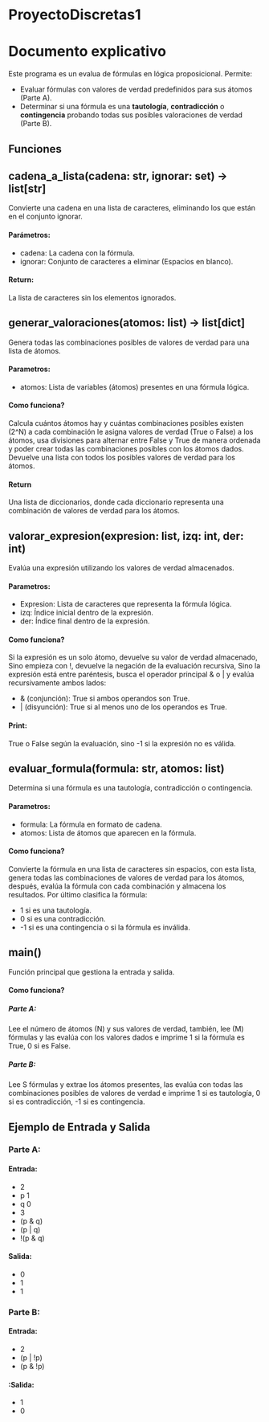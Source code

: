 # ProyectoDiscretas1

# Documento explicativo 

Este programa es un evalua de fórmulas en lógica proposicional. Permite:
- Evaluar fórmulas con valores de verdad predefinidos para sus átomos (Parte A).
- Determinar si una fórmula es una **tautología**, **contradicción** o **contingencia** probando todas sus posibles valoraciones de verdad (Parte B).

## Funciones

## **cadena_a_lista(cadena: str, ignorar: set) -> list[str]**
Convierte una cadena en una lista de caracteres, eliminando los que están en el conjunto ignorar.

#### Parámetros:
- cadena: La cadena con la fórmula.
- ignorar: Conjunto de caracteres a eliminar (Espacios en blanco).

#### Return:
La lista de caracteres sin los elementos ignorados.

## **generar_valoraciones(atomos: list) -> list[dict]**
Genera todas las combinaciones posibles de valores de verdad para una lista de átomos.

#### Parametros:
- atomos: Lista de variables (átomos) presentes en una fórmula lógica.

#### Como funciona?
Calcula cuántos átomos hay y cuántas combinaciones posibles existen (2^N) a cada combinación le asigna valores de verdad (True o False) a los átomos, usa divisiones para alternar entre False y True de manera ordenada y poder crear todas las combinaciones posibles con los átomos dados. Devuelve una lista con todos los posibles valores de verdad para los átomos.

#### Return
Una lista de diccionarios, donde cada diccionario representa una combinación de valores de verdad para los átomos.


## **valorar_expresion(expresion: list, izq: int, der: int)**
Evalúa una expresión utilizando los valores de verdad almacenados.

#### Parametros:
- Expresion: Lista de caracteres que representa la fórmula lógica.
- izq: Índice inicial dentro de la expresión.
- der: Índice final dentro de la expresión.

#### Como funciona?
Si la expresión es un solo átomo, devuelve su valor de verdad almacenado, Sino empieza con !, devuelve la negación de la evaluación recursiva, Sino la expresión está entre paréntesis, busca el operador principal & o | y evalúa recursivamente ambos lados:
   - & (conjunción): True si ambos operandos son True.
   - | (disyunción): True si al menos uno de los operandos es True.

#### Print:
True o False según la evaluación, sino -1 si la expresión no es válida.


## **evaluar_formula(formula: str, atomos: list)**
Determina si una fórmula es una tautología, contradicción o contingencia.

#### Parametros:
- formula: La fórmula en formato de cadena.
- atomos: Lista de átomos que aparecen en la fórmula.

#### Como funciona?
Convierte la fórmula en una lista de caracteres sin espacios, con esta lista, genera todas las combinaciones de valores de verdad para los átomos, después, evalúa la fórmula con cada combinación y almacena los resultados. Por último clasifica la fórmula:
- 1 si es una tautología.
- 0 si es una contradicción.
- -1 si es una contingencia o si la fórmula es inválida.


## **main()**
Función principal que gestiona la entrada y salida.

#### Como funciona?
##### Parte A:
Lee el número de átomos (N) y sus valores de verdad, también, lee (M) fórmulas y las evalúa con los valores dados e imprime 1 si la fórmula es True, 0 si es False.

##### Parte B:
Lee S fórmulas y extrae los átomos presentes, las evalúa con todas las combinaciones posibles de valores de verdad e imprime 1 si es tautología, 0 si es contradicción, -1 si es contingencia.

## Ejemplo de Entrada y Salida

### Parte A:
#### Entrada:
- 2
- p 1
- q 0
- 3
- (p & q)
- (p | q)
- !(p & q)

#### Salida:
- 0
- 1
- 1

### Parte B:
#### Entrada:
- 2
- (p | !p)
- (p & !p)

#### :Salida:
- 1
- 0



